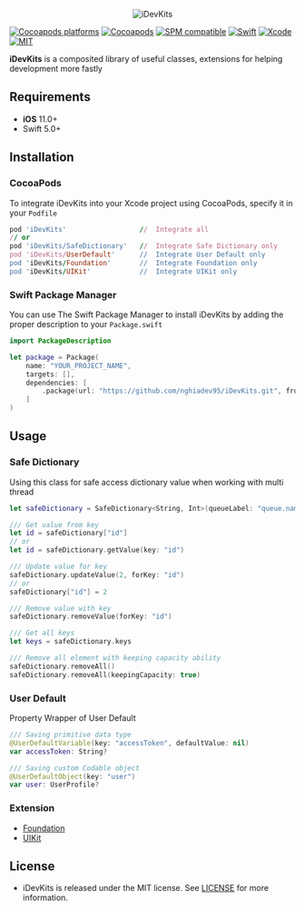 <p align="center">
  <img src="https://raw.githubusercontent.com/nghiadev95/iDevKits/master/Assets/logo.png" title="iDevKits">
</p>

<!-- [![Build Status](https://github.com/iDevKits/iDevKits/workflows/iDevKits/badge.svg?branch=master)](https://github.com/nghiadev95/iDevKits/actions) -->
[![Cocoapods platforms](https://img.shields.io/cocoapods/p/iDevKits)](https://github.com/nghiadev95/iDevKits)
[![Cocoapods](https://img.shields.io/cocoapods/v/iDevKits.svg)](https://cocoapods.org/pods/iDevKits)
[![SPM compatible](https://img.shields.io/badge/SPM-Compatible-brightgreen.svg?style=flat)](https://swift.org/package-manager/)
[![Swift](https://img.shields.io/badge/Swift-5.3-orange.svg)](https://swift.org)
[![Xcode](https://img.shields.io/badge/Xcode-11.6-blue.svg)](https://developer.apple.com/xcode)
[![MIT](https://img.shields.io/badge/License-MIT-red.svg)](https://opensource.org/licenses/MIT)

**iDevKits** is a composited library of useful classes, extensions for helping development more fastly

## Requirements

- **iOS** 11.0+
- Swift 5.0+

## Installation

### CocoaPods

To integrate iDevKits into your Xcode project using CocoaPods, specify it in your `Podfile`

```ruby
pod 'iDevKits'                  //  Integrate all
// or
pod 'iDevKits/SafeDictionary'   //  Integrate Safe Dictionary only
pod 'iDevKits/UserDefault'      //  Integrate User Default only
pod 'iDevKits/Foundation'       //  Integrate Foundation only
pod 'iDevKits/UIKit'            //  Integrate UIKit only
```

### Swift Package Manager
You can use The Swift Package Manager to install iDevKits by adding the proper description to your `Package.swift` 

```swift
import PackageDescription

let package = Package(
    name: "YOUR_PROJECT_NAME",
    targets: [],
    dependencies: [
        .package(url: "https://github.com/nghiadev95/iDevKits.git", from: "1.0.0")
    ]
)
```


## Usage

### Safe Dictionary
Using this class for safe access dictionary value when working with multi thread

```swift
let safeDictionary = SafeDictionary<String, Int>(queueLabel: "queue.name")

/// Get value from key
let id = safeDictionary["id"]
// or
let id = safeDictionary.getValue(key: "id")

/// Update value for key
safeDictionary.updateValue(2, forKey: "id")
// or
safeDictionary["id"] = 2

/// Remove value with key
safeDictionary.removeValue(forKey: "id")

/// Get all keys
let keys = safeDictionary.keys

/// Remove all element with keeping capacity ability
safeDictionary.removeAll()
safeDictionary.removeAll(keepingCapacity: true)
```

### User Default
Property Wrapper of User Default

```swift
/// Saving primitive data type
@UserDefaultVariable(key: "accessToken", defaultValue: nil)
var accessToken: String?

/// Saving custom Codable object
@UserDefaultObject(key: "user")
var user: UserProfile?
```

### Extension

- [Foundation](https://github.com/nghiadev95/iDevKits/tree/master/Sources/Foundation)
- [UIKit](https://github.com/nghiadev95/iDevKits/tree/master/Sources/UIKit)

## License

- iDevKits is released under the MIT license. See [LICENSE](https://github.com/nghiadev95/iDevKits/blob/master/LICENSE) for more information.
